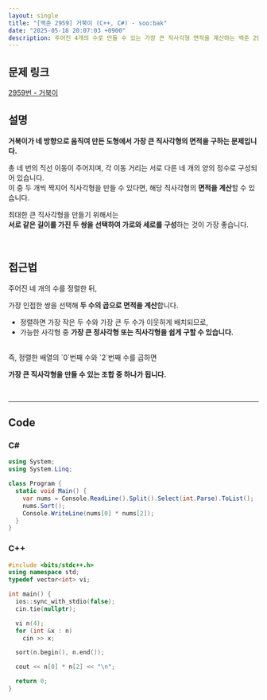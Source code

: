```yaml
---
layout: single
title: "[백준 2959] 거북이 (C++, C#) - soo:bak"
date: "2025-05-18 20:07:03 +0900"
description: 주어진 4개의 수로 만들 수 있는 가장 큰 직사각형 면적을 계산하는 백준 2959번 거북이 문제의 C# 및 C++ 풀이 및 해설
---
```


## 문제 링크
[2959번 - 거북이](https://www.acmicpc.net/problem/2959)

## 설명

**거북이가 네 방향으로 움직여 만든 도형에서 가장 큰 직사각형의 면적을 구하는 문제입니다.**

총 네 번의 직선 이동이 주어지며, 각 이동 거리는 서로 다른 네 개의 양의 정수로 구성되어 있습니다.<br>
이 중 두 개씩 짝지어 직사각형을 만들 수 있다면, 해당 직사각형의 **면적을 계산**할 수 있습니다.

최대한 큰 직사각형을 만들기 위해서는<br>
**서로 같은 길이를 가진 두 쌍을 선택하여 가로와 세로를 구성**하는 것이 가장 좋습니다.

<br>

## 접근법

주어진 네 개의 수를 정렬한 뒤,

가장 인접한 쌍을 선택해 **두 수의 곱으로 면적을 계산**합니다.

- 정렬하면 가장 작은 두 수와 가장 큰 두 수가 이웃하게 배치되므로,
- 가능한 사각형 중 **가장 큰 정사각형 또는 직사각형을 쉽게 구할 수 있습니다.**

<br>
즉, 정렬한 배열의 `0`번째 수와 `2`번째 수를 곱하면

**가장 큰 직사각형을 만들 수 있는 조합 중 하나가 됩니다.**

<br>

---

## Code

### C#
```csharp
using System;
using System.Linq;

class Program {
  static void Main() {
    var nums = Console.ReadLine().Split().Select(int.Parse).ToList();
    nums.Sort();
    Console.WriteLine(nums[0] * nums[2]);
  }
}
```

### C++
```cpp
#include <bits/stdc++.h>
using namespace std;
typedef vector<int> vi;

int main() {
  ios::sync_with_stdio(false);
  cin.tie(nullptr);

  vi n(4);
  for (int &x : n)
    cin >> x;

  sort(n.begin(), n.end());

  cout << n[0] * n[2] << "\n";

  return 0;
}
```
